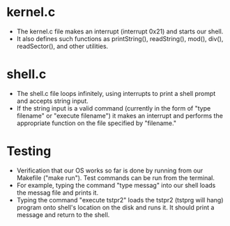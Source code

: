 kernel.c
==============
- The kernel.c file makes an interrupt (interrupt 0x21) and starts our shell.
- It also defines such functions as printString(), readString(), mod(), div(), readSector(), and other utilities.

shell.c
==============
- The shell.c file loops infinitely, using interrupts to print a shell prompt and accepts string input.
- If the string input is a valid command (currently in the form of "type filename" or "execute filename") it makes an interrupt and performs the appropriate function on the file specified by "filename."

Testing
==============
- Verification that our OS works so far is done by running from our Makefile ("make run"). Test commands can be run from the terminal.
- For example, typing the command "type messag" into our shell loads the messag file and prints it.
- Typing the command "execute tstpr2" loads the tstpr2 (tstprg will hang) program onto shell's location on the disk and runs it. It should print a message and return to the shell.
